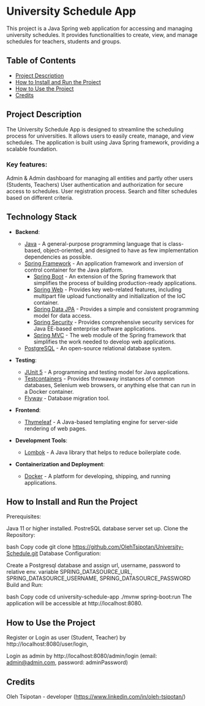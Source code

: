 # University Schedule App

This project is a Java Spring web application for accessing and managing university schedules. It provides functionalities to create, view, and manage schedules for teachers, students and groups.

## Table of Contents
- [Project Description](#project-description)
- [How to Install and Run the Project](#how-to-install-and-run-the-project)
- [How to Use the Project](how-to-use-the-project)
- [Credits](#credits)

## Project Description
The University Schedule App is designed to streamline the scheduling process for universities. It allows users to easily create, manage, and view schedules. The application is built using Java Spring framework, providing a scalable foundation.

### Key features:

Admin & Admin dashboard for managing all entities and partly other users (Students, Teachers)
User authentication and authorization for secure access to schedules.
User registration process.
Search and filter schedules based on different criteria.

## Technology Stack

- **Backend**:
  - [Java](https://www.java.com/) - A general-purpose programming language that is class-based, object-oriented, and designed to have as few implementation dependencies as possible.
  - [Spring Framework](https://spring.io/) - An application framework and inversion of control container for the Java platform.
    - [Spring Boot](https://spring.io/projects/spring-boot) - An extension of the Spring framework that simplifies the process of building production-ready applications.
    - [Spring Web](https://docs.spring.io/spring-framework/docs/current/reference/html/web.html) - Provides key web-related features, including multipart file upload functionality and initialization of the IoC container.
    - [Spring Data JPA](https://spring.io/projects/spring-data-jpa) - Provides a simple and consistent programming model for data access.
    - [Spring Security](https://spring.io/projects/spring-security) - Provides comprehensive security services for Java EE-based enterprise software applications.
    - [Spring MVC](https://docs.spring.io/spring-framework/docs/current/reference/html/web.html) - The web module of the Spring framework that simplifies the work needed to develop web applications.
  - [PostgreSQL](https://www.postgresql.org/) - An open-source relational database system.

- **Testing**:
  - [JUnit 5](https://junit.org/junit5/) - A programming and testing model for Java applications.
  - [Testcontainers](https://www.testcontainers.org/) - Provides throwaway instances of common databases, Selenium web browsers, or anything else that can run in a Docker container.
  - [Flyway](https://flywaydb.org/) - Database migration tool.

- **Frontend**:
  - [Thymeleaf](https://www.thymeleaf.org/) - A Java-based templating engine for server-side rendering of web pages.
  
- **Development Tools**:
  - [Lombok](https://projectlombok.org/) - A Java library that helps to reduce boilerplate code.

- **Containerization and Deployment**:
  - [Docker](https://www.docker.com/) - A platform for developing, shipping, and running applications.



## How to Install and Run the Project
Prerequisites:

Java 11 or higher installed.
PostreSQL database server set up.
Clone the Repository:

bash
Copy code
git clone https://github.com/OlehTsipotan/University-Schedule.git
Database Configuration:

Create a Postgresql database and assign url, username, password to relative env. variable SPRING_DATASOURCE_URL, SPRING_DATASOURCE_USERNAME, SPRING_DATASOURCE_PASSWORD
Build and Run:

bash
Copy code
cd university-schedule-app
./mvnw spring-boot:run
The application will be accessible at http://localhost:8080.

## How to Use the Project
Register or Login as user (Student, Teacher) by http://localhost:8080/user/login,

Login as admin by http://localhost:8080/admin/login (email: admin@admin.com, password: adminPassword)

## Credits
Oleh Tsipotan - developer (https://www.linkedin.com/in/oleh-tsipotan/)
